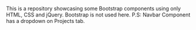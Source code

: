 This is a repository showcasing some Bootstrap components using only HTML, CSS and jQuery. Bootstrap is not used here. P.S: Navbar Component has a dropdown on Projects tab.
